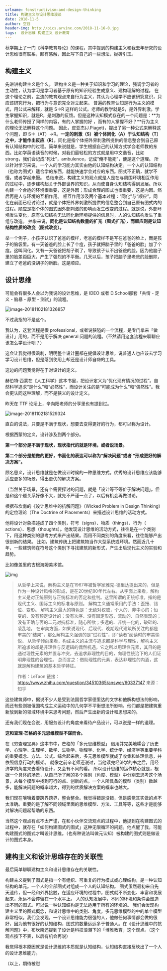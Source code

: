 ```yaml
---
urlname: fonstructivism-and-design-thinking
title: 构建主义与设计思维漫谈
date: 2018-11-5
author: 空谷
header-img: http://pics.arvinx.com/2018-11-16-0.jpg
tags:  设计思维 构建主义 设计教育
---
```


秋学期上了一门《科学教育导论》的课程，其中提到的构建主义和我去年研究的设计思维很有联系，颇有感触，因此写下自己的一些想法，抛砖引玉。

## 构建主义
先讲讲构建主义是什么。
建构主义是一种关于知识和学习的理论，强调学习者的主动性，认为学习是学习者基于原有的知识经验生成意义、建构理解的过程。
在这个理论之前，主流的教育观点来自行为主义，其认为心理学不应该研究意识，只应该研究行为，把行为与意识完全对立起来。
普遍的教育认知是行为主义的模式，用公式来解释，就是 S→R 这样的公式。老师的教学就是S，是外界刺激。学生掌握知识，就是R，是刺激的反馈。但是这种认知模式存在的一个问题是：**为什么老师传授了同样的内容，有的人掌握的好 ，而有的人掌握不好？**行为主义的理论无法解释这个问题。
因此，皮亚杰(J.Piaget)，提出了另一种公式来解释这个问题，即 S→（AT）→R。**一定的刺激（S）被个体同化（A）于认知结构（T）之中，才能作出反应（R）**。同化是指个体把外界刺激所提供的信息整合到自己原有认知结构中的过程。简单来说就是，学生根据自己的认知方式学会老师教的东西。比如学英语读音的时候，对我们最轻松的方式就是用中文谐音，比如 strong，我们会记成“死壮”，ambulence，记成“俺不能死”，便是这个道理。
所以针对学习来说，一个人的学习能力其实由他的认知结构决定。一个人的认知结构（也称为图式）适合学的东西，就能快速学会对应的东西。图式不正确，就学不懂，或者学起来慢。
总结来说，构建主义的观点就是人是在与周围环境相互作用的过程中，逐步建构起关于外部世界的知识，从而使自身认知结构得到发展。所以构建一个合适的环境很重要，这是外因；形成合理的图式也很重要，这是内因。然后再是人与环境的互相作用。
相互作用涉及两个基本过程：“同化”与“顺应”。同化在前面已经讨论过，就是个体把外界刺激所提供的信息整合到自己原有图式内的过程。顺应是指个体的图式因外部刺激的影响而发生改变的过程。就是说，外部环境发生变化，原有认知结构无法同化新环境提供的信息时，人的认知结构发生了重组与改造。
抽象来说，**同化是认知结构数量的扩充（图式扩充），而顺应则是认知结构性质的改变（图式改变）。**

举一个例子，小孩子认识了爸爸的模样，老爸的模样不是写在爸爸的脸上，而是孩子的脑袋里。有一天爸爸的脸上长了个痘，孩子就把脑子里的「爸爸的脸」加了个痘。这叫同化。又有一天爸爸把胡子剃了，导致孩子认不出爸爸的脸。因为他脑子里的脸差距巨大，产生了强烈的不平衡。几天以后，孩子把脑子里老爸的脸删除，建立了老爸的没胡子的新脸。这是顺应。

## 设计思维
可能会有很多人会以为我说的设计思维，是 IDEO 或者 D.School那套「共情 - 定义 - 脑暴 - 原型 - 测试」的流程。

![image-20181102181326857](http://pics.arvinx.com/2018-11-02-112149.jpg)



不过我指的不是这个。

我认为，这套流程是很 professional，或者说狭隘的一个流程，是专门拿来「做设计」用的，而不是用于解决 general 问题的流程。（不然请用这套流程来聊聊应该怎么学设计呗？）

这会让我觉得很讽刺，明明整个设计圈都在提倡设计思维，说普通人也应该去学习学习设计思维，但是落到使用上却还是设计师自嗨的工具。

这边的问题我觉得在于对设计的定义。

赫伯特·西蒙在《人工科学》这本书里，把设计定义为“优化现有情况的过程”。自然科学追求“是什么”和“必然性”，而设计关注的是“可能成为什么”和“偶然性”。我会更认同这种理解，而不是狭义的设计定义。

昨天在 TTF 论坛上，辛向阳老师的分享里也有提到过。

![image-20181102181529324](http://pics.arvinx.com/2018-11-02-112148.jpg)

直白的说法，只要是不满于现状，想要去变得更好的行为，都可以称为设计。

根据西蒙的定义，设计涉及到两个部分。

**第一个部分是不满于现状，现状指代的就是环境，或者说场景。**

**第二个部分是想做的更好，书面化的表达可以称为“解决问题”或者 “形成更好的解决方案”。**

顾名思义，设计思维就是在做设计时候的一种思维方式。优秀的设计思维应该能够适应更多的场景，得出更优的解决方案。

（当然关于场景，还有个需要探讨的问题，就是「设计等不等价于解决问题」。但是和这个题关系好像不大，就先不严谨一点了，以后有机会再做讨论。


根据布坎南的《设计思维中的抗解问题》（Wicked Problem in Design Thinking）的定位理论（The Doctrine of Placements）来描述设计思维的活动方式。

他将设计对象描述成了四个类别，符号（signs）、物质（things）、行为（ actions）、思想（thoughts）。他发现设计思维的活动方式，往往是在一个类别下，用这种类别的思考方式来产出结果。而用不同类别的角度来看，往往能够产出很创新的结果。
比如，建筑传统上把建筑物当作大型系统或环境。然而近几十年，一些建筑师在符号这个类别下寻找建筑的新形式，产生出后现代主义的实验和趋势。

比如像盖里的古根海姆美术馆。

![img](http://pics.arvinx.com/2017-12-18-105906.jpg)


> 从哲学上来说，解构主义是在1967年被哲学家雅克-德里达提出来的，但是作为一种设计风格的形成，是在20世纪80年代左右。从字面上来看，解构主义是对正统原则与正统标准的否定和批判。这里所谓的正统标准，指的是现代主义、国际主义的标准与原则。
> 解构主义通常采用的手法：歪扭、错位、变形。
> 解构主义最大的特色是：无绝对权威，个人的、非中心的；恒变的、没有预定设计的；没有次序、没有固定形态，流动的、自然表现的；没有正确与否的二元对抗标准，随心所欲；多远的、非统一化的，破碎的、凌乱地。
> 在审美方面，如果说现代、后现代、晚期现代建筑所关注的都是审美的“结果”，那么解构主义强调的是“过程性”，即“读者”阅读时的审美愉悦。
> 从哲学倾向来看，构成主义的主流与追求都是科学与理性，解构主义所追求的却是非理性与反逻辑的偶然机遇，它之所以用理性元素，其目的是通过理性元素的并置与冲突，去追求非理性的目的，向理性统治下的人们证明非理性的合理性。
> 总而言之：借助理性的元素，表达非理性的内涵，这就是解构建筑的基本哲学特征。
>
> 作者：LeTaon
> 链接：https://www.zhihu.com/question/34510365/answer/60337147
> 来源：知乎

这些建筑师中，据说不少人是受到法国哲学家德里达的文字和他解构想法的影响，而还有些则被俄国构成主义运动中的几何学不平衡想法所影响。他们都是把建筑重新放到新的领域环境中来思考问题，然后产生出新的设计和思想来的。

还有我们现在会说，用服务设计的角度来看待产品设计，可以说是一样的道理。

**这和查理·芒格的多元思维模型不谋而合。**

在《穷查理宝典》这本书中，芒格的「多元思维模型」 借用并完美地糅合了历史学、心理学、生理学、数学、生物学、物理学、化学、统计学、经济学等重要学科的重要概念、方法、公式。综合起来后，多元思维模型就成了收集和处理信息，并依照信息行动的框架。
就像之前辛老师还说过，当他读完经济学的书之后，用经济学的角度来去看待设计，又会有不同的看。
所以设计思维的运作核心就是，根据一个具体的场景，从自己所了解的多个类别（角度、模型）中分别去思考这个场景，从每个模型中找到可行的点、创新的点。一个人所具备的模型（类别）数越多，能解决问题的概率越大，得到的优质解决方案的概率也越大。

我们现在嚷嚷着要跨界跨界，整合整合。我觉得错是没错，但是感觉其实做的点不太准确。重要的是了解不同领域里面的思维模型、方法、工具等等，这些才是能够对解决问题起帮助的东西。

当然这个观点有点不太严谨，在和小伙伴交流观点的过程中，他提到在构建图式的过程中，就存在「如何构建图式的图式」这种无限循环的问题。他点醒了我，可能构建图式的图式才叫设计思维。（也有种说法叫做元认知）被构建的图式则是做设计的图式本身。

## 建构主义和设计思维存在的关联性
最后简单聊聊建构主义和设计思维存在的关联性。

构建主义提到了图式是指一个有组织、可重复的行为模式或心理结构，是一种认知结构的单元。一个人的全部图式对组成一个人的认知结构。
图式虽然最初来自先天遗传，但一经和外界接触，在适应环境的过程中，图式就不断变化、丰富和发展起来，永远不会停留在一个水平上。
人的认知发展中，不同的环境和条件会塑造出不同的图式。可以说一种认知结构是无法适用于所有的环境的。
我们会发现构建主义里的图式概念，和设计思维中的类别、角度，多元思维模型的中的单个模型非常相似。我们会发现，一个设计思维能力很强的人，他做任何事情都会做的很好，因为他有很好的认知结构，图式的数量远远多于普通人。在《设计思维中的抗解问题》中，布坎南还提到了设计是科技浪潮下的「博雅教育」这个观点。（这个观点按下不表，以后有机会再说）

我觉得根本原因就是设计思维的本质就是认知结构，认知结构直接反映出了一个人的设计思维能力。

（以上，期待被怼